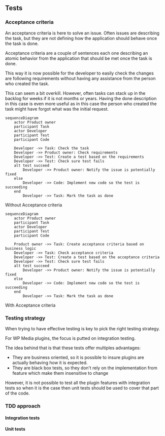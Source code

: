 ## Tests

### Acceptance criteria

An acceptance criteria is here to solve an issue.
Often issues are describing the task, but they are not defining how the application should behave once the task is done.

Acceptance criteria are a couple of sentences each one describing an atomic behavior from the application that should be met once the task is done.

This way it is now possible for the developer to easily check the changes are following requirements without having any assistance from the person who created the task.

This can seem a bit overkill. However, often tasks can stack up in the backlog for weeks if it is not months or years. Having the done description in this case is even more useful as in this case the person who created the task might have forgot what was the initial request.

```mermaid
sequenceDiagram
    actor Product owner
    participant Task
    actor Developer
    participant Test
    participant Code
    
    Developer ->> Task: Check the task
    Developer ->> Product owner: Check requirements
    Developer ->> Test: Create a test based on the requirements
    Developer ->> Test: Check sure test fails
    alt test succeed
        Developer ->> Product owner: Notify the issue is potentially fixed
    else
        Developer ->> Code: Implement new code so the test is succeeding
    end
        Developer ->> Task: Mark the task as done 
```
Without Acceptance criteria

```mermaid
sequenceDiagram
    actor Product owner
    participant Task
    actor Developer
    participant Test
    participant Code
    
    Product owner ->> Task: Create acceptance criteria based on business logic
    Developer ->> Task: Check acceptance criteria
    Developer ->> Test: Create a test based on the acceptance criteria
    Developer ->> Test: Check sure test fails
    alt test succeed
        Developer ->> Product owner: Notify the issue is potentially fixed
    else
        Developer ->> Code: Implement new code so the test is succeeding
    end
        Developer ->> Task: Mark the task as done 
```
With Acceptance criteria

### Testing strategy

When trying to have effective testing is key to pick the right testing strategy.

For WP Media plugins, the focus is putted on integration testing.

The idea behind that is that these tests offer multiples advantages:

- They are business oriented, so it is possible to insure plugins are actually behaving how it is expected.
- They are black box tests, so they don't rely on the implementation from feature which make them insensitive to change

However, it is not possible to test all the plugin features with integration tests so when it is the case then unit tests should be used to cover that part of the code.

### TDD approach

#### Integration tests



#### Unit tests